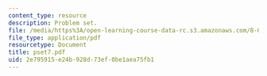 ```yaml
---
content_type: resource
description: Problem set.
file: /media/https%3A/open-learning-course-data-rc.s3.amazonaws.com/8-022-physics-ii-electricity-and-magnetism-fall-2006/2e795915e24b928d73ef0be1aea75fb1_pset7.pdf
file_type: application/pdf
resourcetype: Document
title: pset7.pdf
uid: 2e795915-e24b-928d-73ef-0be1aea75fb1
---
```

